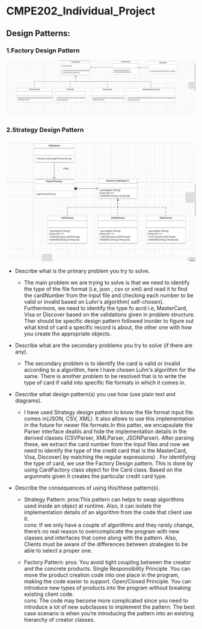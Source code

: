 # CMPE202_Individual_Project
## Design Patterns:

### 1.Factory Design Pattern
![alt-text](https://github.com/jsourya/CMPE202_Individual_Project/blob/main/IndividualProject/images/image_2022_12_07T04_34_48_006Z.png)
### 2.Strategy Design Pattern

![alt-text](https://github.com/jsourya/CMPE202_Individual_Project/blob/main/IndividualProject/images/image_2022_12_07T04_42_59_857Z.png)
- Describe what is the primary problem you try to solve.
  - The main problem we are trying to solve is that we need to identify the type of the file format (i.e, json , csv or xml) and read it to find the cardNumber from the input file and checking each number to be valid or invalid based on Luhn's algorithm( self-chosen). Furthermore, we need to identify the type fo acrd i.e, MasterCard, Visa or Discover based on the validations given in problem structure. Ther should be specific design pattern followed inorder to figure out what kind of card a specific record is about, the other one with how you create the appropriate objects.
  

- Describe what are the secondary problems you try to solve (if there are any).
  - The secondary problem is to identify the card is valid or invalid according to a algorithm, here I have chosen Luhn's algorithm for the same. There is another problem to be resolved that is to write the type of card if valid into specific file formats in which it comes in.

- Describe what design pattern(s) you use how (use plain text and diagrams).
  - I have used Strategy design pattern to know the file format input file comes in(JSON, CSV, XML). It also allows to use this implementation in the future for newer file formats.In this patter, we encapsulate the Parser interface deatils and hide the implementation details in the derived classes (CSVParser, XMLParser, JSONParser). After parsing these, we extract the card number from the input files and now we need to identify the type of the credit card that is the MasterCard, Visa, Discover( by matching the regular expressions) . For identifying the type of card, we use the Factory Design pattern. This is done by using CardFactory class object for the Card class. Based on the argumnets given it creates the particular credit  card type.

- Describe the consequences of using this/these pattern(s).<br />
  - Strategy Pattern:
  pros:This pattern can helps to swap algorithms used inside an object at runtime. Also, it can isolate the implementation details of an algorithm from the code that client use it.<br />
  cons: If we only have a couple of algorithms and they rarely change, there’s no real reason to overcomplicate the program with new classes and interfaces that come along with the pattern. Also, Clients must be aware of the differences between strategies to be able to select a proper one.<br />
  
  - Factory Pattern:
  pros: You avoid tight coupling between the creator and the concrete products.
 Single Responsibility Principle. You can move the product creation code into one place in the program, making the code easier to support.
 Open/Closed Principle. You can introduce new types of products into the program without breaking existing client code.<br />
 cons: The code may become more complicated since you need to introduce a lot of new subclasses to implement the pattern. The best case scenario is when you’re introducing the pattern into an existing hierarchy of creator classes.

